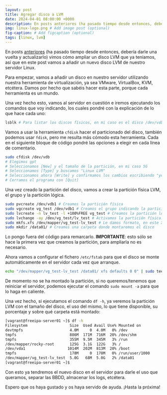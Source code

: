 ```yaml
---
layout: post
title: Agregar disco a LVM
date: 2024-04-01 08:00:00 +0000
description: En posts anteriores (ha pasado tiempo desde entonces, debería darle una vuelta y actualizarlo) vimos cómo ampliar un disco LVM que ya teníamos.
img: linux-logo.png # Add image post (optional)
fig-caption: # Add figcaption (optional)
tags: [linux, lvm]
---
```


En posts [anteriores](https://www.samurantech.com/ampliar-disco-lvm/) (ha pasado tiempo desde entonces, debería darle una vuelta y actualizarlo) vimos cómo ampliar un disco LVM que ya teníamos, así que en este post vamos a añadir un nuevo disco LVM de nuestro servidor Linux.

Para empezar, vamos a añadir un disco en nuestro servidor utilizando nuestra herramienta de virtualización, ya sea VMware, VirtualBox, KVM, etcétera. Damos por hecho que sabéis hacer esta parte, porque cada herramienta es un mundo.

Una vez hecho esto, vamos al servidor en cuestión e iremos ejecutando los comandos que voy indicando, los cuales pondré con la explicación de lo que hace cada uno:

```bash
lsblk # Para listar los discos físicos, en mi caso es el disco /dev/vdb
```

Vamos a usar la herramienta `cfdisk` hacer el particionado del disco, también podemos usar `fdisk`, pero me resulta más cómodo esta herramienta. Cada en el siguiente bloque de código pondré las opciones a elegir en cada línea de comentario.

```bash
sudo cfdisk /dev/vdb 
# Elegimos gpt
# Seleccionamos [New] y el tamaño de la partición, en mi caso 5G
# Seleccionamos [Type] y buscamos "Linux LVM"
# Seleccionamos ahora [Write] y confirmamos los cambios escribiendo "yes"
# Cerramos el programa con [Quit]
```

Una vez creado la partición del disco, vamos a crear la partición física LVM, el grupo y la partición lógica.

```bash
sudo pvcreate /dev/vdb1 # Creamos la partición física
sudo vgcreate vg_test /dev/vdb1 # Creamos el grupo indicando la partición física
sudo lvcreate -n lv_test -l +100%FREE vg_test # Creamos la partición lógica indicando el tamaño del mismo y el grupo al que va asociado
sudo lvchange -ay /dev/vg_test/lv_test # Activamos la partición física. IMPORTANTE: esto sólo se hace la primera vez que creamos la partición, para ampliarla no es necesario
sudo mkfs.xfs /dev/mapper/vg_test-lv_test # Le damos formato, en este XFS
sudo mkdir /data01/ # Creamos una carpeta donde montaremos el disco
```

Lo pongo fuera del código para remarcarlo. **IMPORTANTE**: esto sólo se hace la primera vez que creamos la partición, para ampliarla no es necesario.

Ahora vamos a configurar el fichero `/etc/fstab` para que el disco se monte automáticamente en el servidor cada vez que arranque.

```bash
echo "/dev/mapper/vg_test-lv_test /data01/ xfs defaults 0 0" | sudo tee -a /etc/fstab # Con esto añadiremos directamente la línea en el fichero sin tener que editarlo
```

De momento no se ha montado la partición, si no queremos/tenemos que reiniciar el servidor, podemos ejecutar el comando `sudo mount -a` para que lo haga en caliente.

Una vez hecho, si ejecutamos el comando `df -h`, ya veremos la partición LVM con el tamaño del disco, el uso del mismo, lo que tiene disponible, su porcentaje y sobre qué carpeta está montado:

```bash
[vagrant@freeipa-server01 ~]$ df -h
Filesystem                   Size  Used Avail Use% Mounted on
devtmpfs                     4.0M     0  4.0M   0% /dev
tmpfs                        886M  171M  716M  20% /dev/shm
tmpfs                        355M  9.5M  345M   3% /run
/dev/mapper/rocky-root       125G  3.1G  122G   3% /
/dev/vda1                   1014M  202M  813M  20% /boot
tmpfs                        178M     0  178M   0% /run/user/1000
/dev/mapper/vg_test-lv_test  5.0G   68M  5.0G   2% /data01
[vagrant@freeipa-server01 ~]$
```

Con esto ya tendremos el nuevo disco en el servidor para darle el uso que queramos, separar las BBDD, almacenar los logs, etcétera.

Espero que os haya gustado y os haya servido de ayuda. ¡Hasta la próxima!

